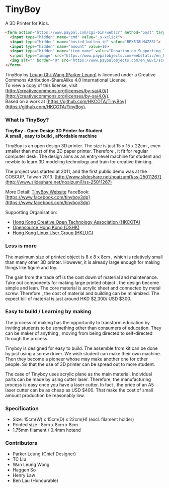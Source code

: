 # TinyBoy
A 3D Printer for Kids.

```html
<form action="https://www.paypal.com/cgi-bin/webscr" method="post" target="_top">
  <input type="hidden" name="cmd" value="_s-xclick">
  <input type="hidden" name="hosted_button_id" value="BPX5J8LM4Z8SL">
  <input type="hidden" name="amount" value=10>
  <input type="hidden" name="item_name" value="Donation on Supporting TinyBoy"
  <input type="image" src="https://www.paypalobjects.com/webstatic/en_US/btn/btn_donate_92x26.png" border="0" name="submit" alt="PayPal – The safer, easier way to pay online.">
  <img alt="" border="0" src="https://www.paypalobjects.com/en_GB/i/scr/pixel.gif" width="1" height="1">
</form>
```

TinyBoy by [Leung Chi-Wang (Parker Leung)](http://tinyboy.net) is licensed under a Creative Commons Attribution-ShareAlike 4.0 International License.  
To view a copy of this license, visit [http://creativecommons.org/licenses/by-sa/4.0/](http://creativecommons.org/licenses/by-sa/4.0/).  
Based on a work at [https://github.com/HKCOTA/TinyBoy](https://github.com/HKCOTA/TinyBoy).

### What is TinyBoy?
**TinyBoy - Open Design 3D Printer for Student  
A small , easy to build , affordable machine**

TinyBoy is an open design 3D printer. The size is just 15 x 15 x 22cm , even smaller than most of the 2D paper printer. Therefore , it fit for regular computer desk. The design aims as an entry-level machine for student and newbie to learn 3D modeling technology and train for creative thinking.

The project was started at 2011, and the first public demo was at the COSCUP, Taiwan 2013. [http://www.slideshare.net/noaizumi1/ss-25011267](http://www.slideshare.net/noaizumi1/ss-25011267)

More Detail: [TinyBoy Website](http://tinyboy.net)
FaceBook: [https://www.facebook.com/tinyboy3dp](https://www.facebook.com/tinyboy3dp)

Supporting Organisation:
* [Hong Kong Creative Open Technology Association (HKCOTA)](http://cota.hk)
* [Opensource Hong Kong (OSHK)](http://opensource.hk)
* [Hong Kong Linux User Group (HKLUG)](http://www.linux.org.hk)

### Less is more

The maximum size of printed object is 8 x 8 x 8cm , which is relatively small than many other 3D printer. However, it is already large enough for making things like figure and toy.  

The gain from the trade off is the cost down of material and maintenance. Take out components for making large printed object , the design become simple and lean. The core material is acrylic sheet and connected by metal screw. Therefore , the cost of material and building can be minimized. The expect bill of material is just around HKD $2,300/ USD $300. 

### Easy to build / Learning by making

The process of making has the opportunity to transform education by inviting students to be something other than consumers of education. They can be maker of anything , moving from being directed to self-directed through the process. 

Tinyboy is designed for easy to build. The assemble from kit can be done by just using a screw driver. We wish student can make their own machine. Then they become a pioneer whose may make another one for other people. So that the use of 3D printer can be spread out to more student.

The case of Tinyboy uses acrylic plane as the main material. Individual parts can be made by using cutter laser. Therefore, the manufacturing process is easy once you have a laser cutter.  In fact , the price of an A5 laser cutter can be as cheap as USD $400. That make the cost of small amount production be reasonably low.

### Specification
* Size: 15cm(W) x 15cm(D) x 22cm(H) (excl. filament holder)  
* Printed size : 8cm x 8cm x 8cm  
* 1.75mm filament / 0.4mm hotend  


### Contributors
* Parker Leung (Chief Designer)
* TC Liu
* Wan Leung Wong
* Haggen So
* Henry Law
* Ben Lau (Honourable)

